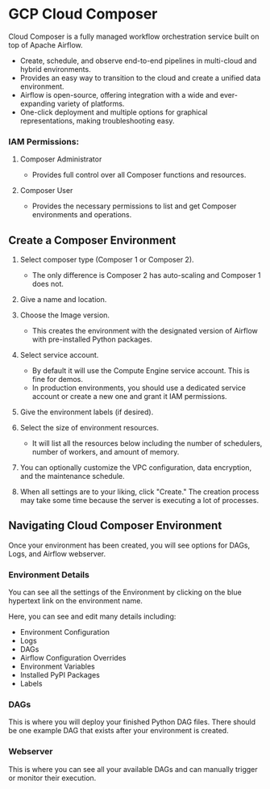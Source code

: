 # GCP Cloud Composer

Cloud Composer is a fully managed workflow orchestration service built on top of Apache Airflow.

- Create, schedule, and observe end-to-end pipelines in multi-cloud and hybrid environments.
- Provides an easy way to transition to the cloud and create a unified data environment.
- Airflow is open-source, offering integration with a wide and ever-expanding variety of platforms.
- One-click deployment and multiple options for graphical representations, making troubleshooting easy.

### IAM Permissions:

1. Composer Administrator

    - Provides full control over all Composer functions and resources.

2. Composer User

    - Provides the necessary permissions to list and get Composer environments and operations.

## Create a Composer Environment

1. Select composer type (Composer 1 or Composer 2).

    - The only difference is Composer 2 has auto-scaling and Composer 1 does not.

2. Give a name and location.

3. Choose the Image version.

    - This creates the environment with the designated version of Airflow with pre-installed Python packages.

4. Select service account.

    - By default it will use the Compute Engine service account. This is fine for demos.
    - In production environments, you should use a dedicated service account or create a new one and grant it IAM permissions.

5. Give the environment labels (if desired).

6. Select the size of environment resources.

    - It will list all the resources below including the number of schedulers, number of workers, and amount of memory.

7. You can optionally customize the VPC configuration, data encryption, and the maintenance schedule.

8. When all settings are to your liking, click "Create." The creation process may take some time because the server is executing a lot of processes.

## Navigating Cloud Composer Environment
Once your environment has been created, you will see options for DAGs, Logs, and Airflow webserver.

### Environment Details
You can see all the settings of the Environment by clicking on the blue hypertext link on the environment name.

Here, you can see and edit many details including:

- Environment Configuration
- Logs
- DAGs
- Airflow Configuration Overrides
- Environment Variables
- Installed PyPI Packages
- Labels

### DAGs
This is where you will deploy your finished Python DAG files. There should be one example DAG that exists after your environment is created.

### Webserver
This is where you can see all your available DAGs and can manually trigger or monitor their execution.

